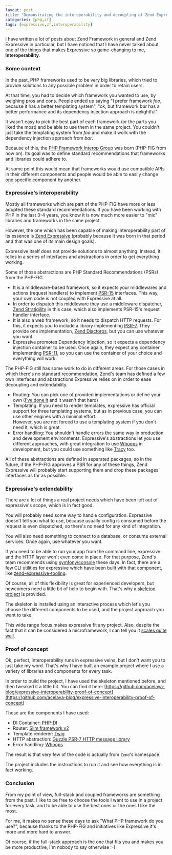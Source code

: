 ```yaml
---
layout: post
title: "Demonstrating the interoperability and decoupling of Zend Expressive"
categories: [php,zf]
tags: [expressive,zf,interoperability]
---
```


I have written a lot of posts about Zend Framework in general and Zend Expressive in particular, but I have noticed that I have never talked about one of the things that makes Expressive so game-changing to me, **Interoperability**.

### Some context

In the past, PHP frameworks used to be very big libraries, which tried to provide solutions to any possible problem in order to retain users.

At that time, you had to decide which framework you wanted to use, by weighing pros and cons. People ended up saying "I prefer framework *foo*, because it has a better templating system", "ok, but framework *bar* has a better performance and its dependency injection approach is delightful".

It wasn't easy to pick the best part of each framework (or the parts you liked the most) and be able to use them in the same project. You couldn't just take the templating system from *foo* and make it work with the dependency injection approach from *bar*.

Because of this, the [PHP Framework Interop Group](https://www.php-fig.org/) was born (PHP-FIG from now on). Its goal was to define standard recommendations that frameworks and libraries could adhere to.

At some point this would mean that frameworks would use compatible APIs in their different components and people would be able to easily change one specific component by another.

### Expressive's interoperability

Mostly all frameworks which are part of the PHP-FIG have more or less adopted these standard recommendations. If you have been working with PHP in the last 3-4 years, you know it is now much more easier to "mix" libraries and frameworks in the same project.

However, the one which has been capable of making interoperability part of its essence is [Zend Expressive](https://docs.zendframework.com/zend-expressive/) (probably because it was born in that period and that was one of its main design goals).

Expressive itself does not provide solutions to almost anything. Instead, it relies in a series of interfaces and abstractions in order to get everything working.

Some of those abstractions are PHP Standard Recommendations (PSRs) from the PHP-FIG.

* It is a middleware-based framework, so it expects your middlewares and actions (request handlers) to implement [PSR-15](https://www.php-fig.org/psr/psr-15/) interfaces. This way, your own code is not coupled with Expressive at all.
* In order to dispatch this middleware they use a middleware dispatcher, [Zend Stratigility](https://docs.zendframework.com/zend-stratigility/) in this case, which also implements PSR-15's request handler interface.
* It is also a web framework, so it needs to dispatch HTTP requests. For this, it expects you to include a library implementing [PSR-7](https://www.php-fig.org/psr/psr-7/). They provide one implementation, [Zend Diactoros](https://docs.zendframework.com/zend-diactoros/), but you can use whatever you want.
* Expressive promotes Dependency Injection, so it expects a dependency injection container to be used. Once again, they expect any container implementing [PSR-11](https://www.php-fig.org/psr/psr-11/), so you can use the container of your choice and everything will work.

The PHP-FIG still has some work to do in different areas. For those cases in which there's no standard recommendation, Zend's team has defined a few own interfaces and abstractions Expressive relies on in order to ease decoupling and extendability.

* Routing: You can pick one of provided implementations or define your own ([I've done it](https://github.com/acelaya/expressive-slim-router) and it wasn't that hard)
* Templating: If you need to render templates, expressive has official support for three templating systems, but as in previous case, you can use other engines with a minimal effort.<br>
However, you are not forced to use a templating system if you don't need it, which is great.
* Error handling: You shouldn't handle errors the same way in production and development environments. Expressive's abstractions let you use different approaches, with great integration to use [Whoops](http://filp.github.io/whoops/) in development, but you could use something like [Tracy](https://tracy.nette.org/en/) too.

All of these abstractions are defined in separated packages, so in the future, if the PHP-FIG approves a PSR for any of these things, Zend Expressive will probably start supporting them and drop these packages' interfaces as far as possible.

### Expressive's extendability

There are a lot of things a real project needs which have been left out of expressive's scope, which is in fact good.

You will probably need some way to handle configuration. Expressive doesn't tell you what to use, because usually config is consumed before the request is even dispatched, so there's no need for any kind of integration.

You will also need something to connect to a database, or consume external services. Once again, use whatever you want.

If you need to be able to run your app from the command line, expressive and the HTTP layer won't even come in place. For that purpose, Zend's team recommends using [symfony/console](http://symfony.com/doc/current/components/console.html) these days. In fact, there are a few CLI utilities for expressive which have been built with that component, like [zend-expressive-tooling](https://github.com/zendframework/zend-expressive-tooling).

Of course, all of this flexibility is great for experienced developers, but newcomers need a little bit of help to begin with. That's why a [skeleton project](https://github.com/zendframework/zend-expressive-skeleton) is provided.

The skeleton is installed using an interactive process which let's you choose the different components to be used, and the project approach you want to take.

This wide range focus makes expressive fit any project. Also, despite the fact that it can be considered a microframework, I can tell you it [scales quite well](/2016/07/21/project-scalability-with-zend-expressive/).

### Proof of concept

Ok, perfect, interoperability runs in expressive veins, but I don't want you to just take my word. That's why I have built an example project where I use a variety of libraries and components for every task.

In order to build the project, I have used the skeleton mentioned before, and then tweaked it a little bit. You can find it here: [https://github.com/acelaya-blog/expressive-interoperability-proof-of-concept](https://github.com/acelaya-blog/expressive-interoperability-proof-of-concept) 

These are the components I have used:

* DI Container: [PHP-DI](http://php-di.org/)
* Router: [Slim framework v2](https://github.com/acelaya/expressive-slim-router)
* Template renderer: [Twig](https://twig.symfony.com/)
* HTTP abstraction: [Guzzle PSR-7 HTTP message library](https://github.com/guzzle/psr7)
* Error handling: [Whoops](http://filp.github.io/whoops/)

The result is that very few of the code is actually from `Zend`'s namespace.

The project includes the instructions to run it and see how everything is in fact working.

### Conclusion

From my point of view, full-stack and coupled frameworks are something from the past. I like to be free to choose the tools I want to use in a project for every task, and to be able to use the best ones or the ones I like the most.

For me, it makes no sense these days to ask "What PHP framework do you use?", because thanks to the PHP-FIG and initiatives like Expressive it's more and more hard to answer.

Of course, if the full-stack approach is the one that fits you and makes you be more productive, I'm nobody to say otherwise :-)
